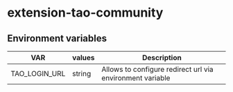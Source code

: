 extension-tao-community
=======================

## Environment variables

| VAR             | values | Description                                               |
|-----------------|--------|-----------------------------------------------------------|
| TAO_LOGIN_URL   | string | Allows to configure redirect url via environment variable |